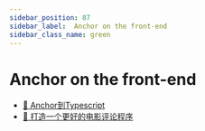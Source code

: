 ```yaml
---
sidebar_position: 87
sidebar_label:  Anchor on the front-end
sidebar_class_name: green
---
```



# Anchor on the front-end

- [🐹 Anchor到Typescript](./anchor-into-typescript/README.md)
- [🎥 打造一个更好的电影评论程序](./build-a-better-movie-review-program/README.md)
